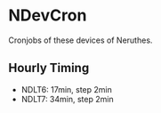 # NDevCron

Cronjobs of these devices of Neruthes.

## Hourly Timing

- NDLT6: 17min, step 2min
- NDLT7: 34min, step 2min
